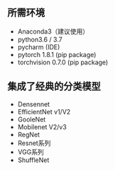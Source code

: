 ## 所需环境
* Anaconda3（建议使用）
* python3.6 / 3.7
* pycharm (IDE)
* pytorch 1.8.1 (pip package)
* torchvision 0.7.0 (pip package)

## 集成了经典的分类模型
* Densennet
* EfficientNet v1/V2
* GooleNet
* Mobilenet V2/v3
* RegNet
* Resnet系列  
* VGG系列
* ShuffleNet

